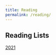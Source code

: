 ```yaml
---
title: Reading
permalink: /reading/
---
```


## Reading Lists

[2021](https://stmsy.github.io/reading-for-2021/)
